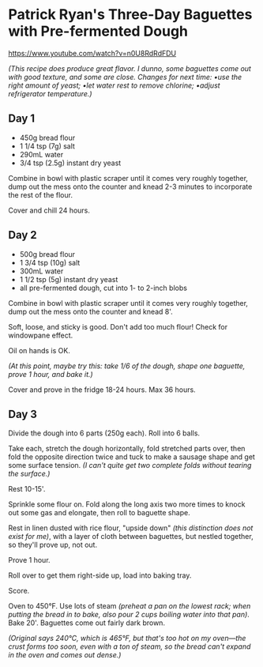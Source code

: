 # Patrick Ryan's Three-Day Baguettes with Pre-fermented Dough

https://www.youtube.com/watch?v=n0U8RdRdFDU

*(This recipe does produce great flavor. I dunno, some baguettes come
out with good texture, and some are close. Changes for next time: •use
the right amount of yeast; •let water rest to remove chlorine; •adjust
refrigerator temperature.)*

## Day 1

-   450g bread flour
-   1 1/4 tsp (7g) salt
-   290mL water
-   3/4 tsp (2.5g) instant dry yeast

Combine in bowl with plastic scraper until it comes very roughly
together, dump out the mess onto the counter and knead 2-3 minutes to
incorporate the rest of the flour.

Cover and chill 24 hours.


## Day 2

-   500g bread flour
-   1 3/4 tsp (10g) salt
-   300mL water
-   1 1/2 tsp (5g) instant dry yeast
-   all pre-fermented dough, cut into 1- to 2-inch blobs

Combine in bowl with plastic scraper until it comes very roughly
together, dump out the mess onto the counter and knead 8'.

Soft, loose, and sticky is good. Don't add too much flour! Check for
windowpane effect.

Oil on hands is OK.

*(At this point, maybe try this: take 1/6 of the dough, shape one
baguette, prove 1 hour, and bake it.)*

Cover and prove in the fridge 18-24 hours.
Max 36 hours.


## Day 3

Divide the dough into 6 parts (250g each). Roll into 6 balls.

Take each, stretch the dough horizontally, fold stretched parts over,
then fold the opposite direction twice and tuck to make a sausage shape
and get some surface tension. *(I can't quite get two complete folds without
tearing the surface.)*

Rest 10-15'.

Sprinkle some flour on. Fold along the long axis two more times to knock
out some gas and elongate, then roll to baguette shape.

Rest in linen dusted with rice flour, "upside down" *(this distinction
does not exist for me)*, with a layer of cloth between baguettes, but
nestled together, so they'll prove up, not out.

Prove 1 hour.

Roll over to get them right-side up, load into baking tray.

Score.

Oven to 450°F. Use lots of steam *(preheat a pan on the lowest rack;
when putting the bread in to bake, also pour 2 cups boiling water into
that pan)*. Bake 20'. Baguettes come out fairly dark brown.

*(Original says 240°C, which is 465°F, but that's too hot on my oven—the
crust forms too soon, even with a ton of steam, so the bread can't
expand in the oven and comes out dense.)*

